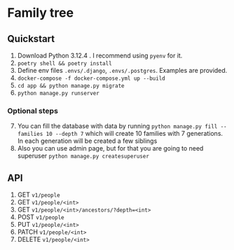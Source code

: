 # Family tree

## Quickstart

1. Download Python 3.12.4 . I recommend using `pyenv` for it.
2. `poetry shell && poetry install`
3. Define env files `.envs/.django`, `.envs/.postgres`. Examples are provided.
4. `docker-compose -f docker-compose.yml up --build`
5. `cd app && python manage.py migrate`
6. `python manage.py runserver`

### Optional steps

7. You can fill the database with data by running `python manage.py fill --families 10 --depth 7` which will create 10 families with 7 generations. In each generation will be created a few siblings
8. Also you can use admin page, but for that you are going to need superuser `python manage.py createsuperuser`

## API

1. GET `v1/people`
2. GET `v1/people/<int>`
3. GET `v1/people/<int>/ancestors/?depth=<int>`
4. POST `v1/people`
5. PUT `v1/people/<int>`
6. PATCH `v1/people/<int>`
7. DELETE `v1/people/<int>`

